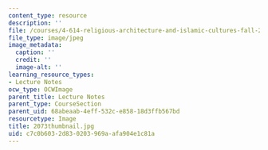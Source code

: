 ```yaml
---
content_type: resource
description: ''
file: /courses/4-614-religious-architecture-and-islamic-cultures-fall-2002/c7c0b6032d830203969aafa904e1c81a_2073thumbnail.jpg
file_type: image/jpeg
image_metadata:
  caption: ''
  credit: ''
  image-alt: ''
learning_resource_types:
- Lecture Notes
ocw_type: OCWImage
parent_title: Lecture Notes
parent_type: CourseSection
parent_uid: 68abeaab-4eff-532c-e858-18d3ffb567bd
resourcetype: Image
title: 2073thumbnail.jpg
uid: c7c0b603-2d83-0203-969a-afa904e1c81a
---
```

